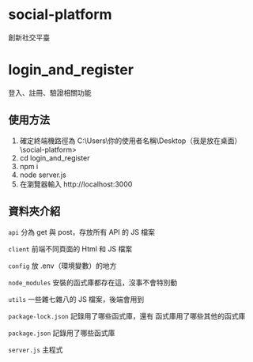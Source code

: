 # social-platform
創新社交平臺

# login_and_register

登入、註冊、驗證相關功能

## 使用方法

1. 確定終端機路徑為 C:\Users\你的使用者名稱\Desktop（我是放在桌面）\social-platform>
2. cd login_and_register
3. npm i
4. node server.js
5. 在瀏覽器輸入 http://localhost:3000

## 資料夾介紹

`api`
分為 get 與 post，存放所有 API 的 JS 檔案

`client`
前端不同頁面的 Html 和 JS 檔案

`config`
放 .env（環境變數）的地方

`node_modules`
安裝的函式庫都存在這，沒事不會特別動

`utils`
一些雜七雜八的 JS 檔案，後端會用到

`package-lock.json`
記錄用了哪些函式庫，還有 函式庫用了哪些其他的函式庫

`package.json`
記錄用了哪些函式庫

`server.js`
主程式